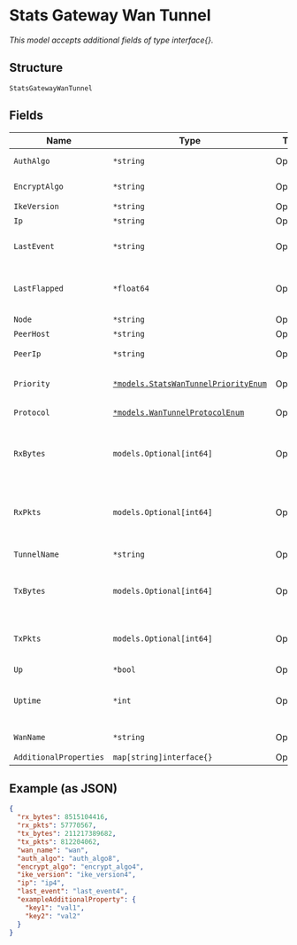 
# Stats Gateway Wan Tunnel

*This model accepts additional fields of type interface{}.*

## Structure

`StatsGatewayWanTunnel`

## Fields

| Name | Type | Tags | Description |
|  --- | --- | --- | --- |
| `AuthAlgo` | `*string` | Optional | Authentication algorithm |
| `EncryptAlgo` | `*string` | Optional | Encryption algorithm |
| `IkeVersion` | `*string` | Optional | IKE version |
| `Ip` | `*string` | Optional | IP Address |
| `LastEvent` | `*string` | Optional | Reason of why the tunnel is down |
| `LastFlapped` | `*float64` | Optional | Indicates when the port was last flapped |
| `Node` | `*string` | Optional | Node0/node1 |
| `PeerHost` | `*string` | Optional | Peer host |
| `PeerIp` | `*string` | Optional | Peer ip address |
| `Priority` | [`*models.StatsWanTunnelPriorityEnum`](../../doc/models/stats-wan-tunnel-priority-enum.md) | Optional | enum: `primary`, `secondary` |
| `Protocol` | [`*models.WanTunnelProtocolEnum`](../../doc/models/wan-tunnel-protocol-enum.md) | Optional | enum: `gre`, `ipsec` |
| `RxBytes` | `models.Optional[int64]` | Optional | Amount of traffic received since connection |
| `RxPkts` | `models.Optional[int64]` | Optional | Amount of packets received since connection |
| `TunnelName` | `*string` | Optional | Mist Tunnel Name |
| `TxBytes` | `models.Optional[int64]` | Optional | Amount of traffic sent since connection |
| `TxPkts` | `models.Optional[int64]` | Optional | Amount of packets sent since connection |
| `Up` | `*bool` | Optional | - |
| `Uptime` | `*int` | Optional | Duration from first (or last) SA was established |
| `WanName` | `*string` | Optional | WAN interface name |
| `AdditionalProperties` | `map[string]interface{}` | Optional | - |

## Example (as JSON)

```json
{
  "rx_bytes": 8515104416,
  "rx_pkts": 57770567,
  "tx_bytes": 211217389682,
  "tx_pkts": 812204062,
  "wan_name": "wan",
  "auth_algo": "auth_algo8",
  "encrypt_algo": "encrypt_algo4",
  "ike_version": "ike_version4",
  "ip": "ip4",
  "last_event": "last_event4",
  "exampleAdditionalProperty": {
    "key1": "val1",
    "key2": "val2"
  }
}
```


